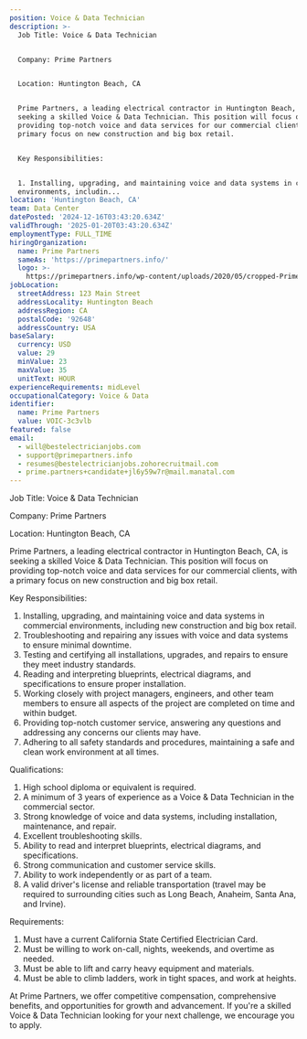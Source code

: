 ```yaml
---
position: Voice & Data Technician
description: >-
  Job Title: Voice & Data Technician 


  Company: Prime Partners


  Location: Huntington Beach, CA


  Prime Partners, a leading electrical contractor in Huntington Beach, CA, is
  seeking a skilled Voice & Data Technician. This position will focus on
  providing top-notch voice and data services for our commercial clients, with a
  primary focus on new construction and big box retail. 


  Key Responsibilities:


  1. Installing, upgrading, and maintaining voice and data systems in commercial
  environments, includin...
location: 'Huntington Beach, CA'
team: Data Center
datePosted: '2024-12-16T03:43:20.634Z'
validThrough: '2025-01-20T03:43:20.634Z'
employmentType: FULL_TIME
hiringOrganization:
  name: Prime Partners
  sameAs: 'https://primepartners.info/'
  logo: >-
    https://primepartners.info/wp-content/uploads/2020/05/cropped-Prime-Partners-Logo-NO-BG-1-1.png
jobLocation:
  streetAddress: 123 Main Street
  addressLocality: Huntington Beach
  addressRegion: CA
  postalCode: '92648'
  addressCountry: USA
baseSalary:
  currency: USD
  value: 29
  minValue: 23
  maxValue: 35
  unitText: HOUR
experienceRequirements: midLevel
occupationalCategory: Voice & Data
identifier:
  name: Prime Partners
  value: VOIC-3c3vlb
featured: false
email:
  - will@bestelectricianjobs.com
  - support@primepartners.info
  - resumes@bestelectricianjobs.zohorecruitmail.com
  - prime.partners+candidate+jl6y59w7r@mail.manatal.com
---
```




Job Title: Voice & Data Technician 

Company: Prime Partners

Location: Huntington Beach, CA

Prime Partners, a leading electrical contractor in Huntington Beach, CA, is seeking a skilled Voice & Data Technician. This position will focus on providing top-notch voice and data services for our commercial clients, with a primary focus on new construction and big box retail. 

Key Responsibilities:

1. Installing, upgrading, and maintaining voice and data systems in commercial environments, including new construction and big box retail.
2. Troubleshooting and repairing any issues with voice and data systems to ensure minimal downtime.
3. Testing and certifying all installations, upgrades, and repairs to ensure they meet industry standards.
4. Reading and interpreting blueprints, electrical diagrams, and specifications to ensure proper installation.
5. Working closely with project managers, engineers, and other team members to ensure all aspects of the project are completed on time and within budget.
6. Providing top-notch customer service, answering any questions and addressing any concerns our clients may have.
7. Adhering to all safety standards and procedures, maintaining a safe and clean work environment at all times.

Qualifications:

1. High school diploma or equivalent is required. 
2. A minimum of 3 years of experience as a Voice & Data Technician in the commercial sector.
3. Strong knowledge of voice and data systems, including installation, maintenance, and repair.
4. Excellent troubleshooting skills.
5. Ability to read and interpret blueprints, electrical diagrams, and specifications.
6. Strong communication and customer service skills.
7. Ability to work independently or as part of a team.
8. A valid driver's license and reliable transportation (travel may be required to surrounding cities such as Long Beach, Anaheim, Santa Ana, and Irvine).

Requirements:

1. Must have a current California State Certified Electrician Card.
2. Must be willing to work on-call, nights, weekends, and overtime as needed.
3. Must be able to lift and carry heavy equipment and materials.
4. Must be able to climb ladders, work in tight spaces, and work at heights.

At Prime Partners, we offer competitive compensation, comprehensive benefits, and opportunities for growth and advancement. If you're a skilled Voice & Data Technician looking for your next challenge, we encourage you to apply.
